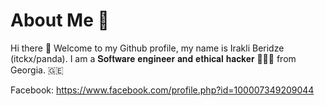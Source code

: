# About Me 🧑

Hi there 👋 Welcome to my Github profile, my name is Irakli Beridze (itckx/panda). I am a 𝐒𝐨𝐟𝐭𝐰𝐚𝐫𝐞 𝐞𝐧𝐠𝐢𝐧𝐞𝐞𝐫 𝐚𝐧𝐝 𝐞𝐭𝐡𝐢𝐜𝐚𝐥 𝐡𝐚𝐜𝐤𝐞𝐫 👨🏻‍💻 from Georgia. 🇬🇪

Facebook: https://www.facebook.com/profile.php?id=100007349209044
